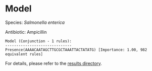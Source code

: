 
# Model

Species: *Salmonella enterica*

Antibiotic: Ampicillin

```
Model (Conjunction - 1 rules):
------------------------------
Presence(AAAACAATAGCTTGCGCTAAATTACTATATG) [Importance: 1.00, 982 equivalent rules]

```

For details, please refer to the [results directory](../../../../../results/scm_b/salmonella%20enterica/ampicillin/repeat_5/).

